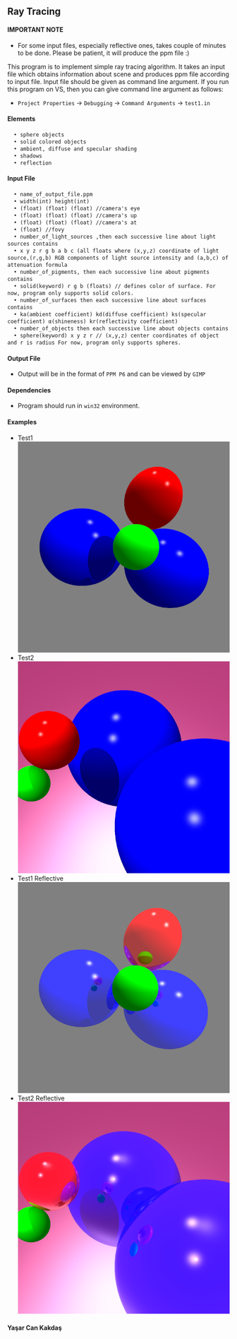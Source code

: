 ## Ray Tracing
 
#### IMPORTANT NOTE
- For some input files, especially reflective ones, takes couple of minutes to be done. Please be patient, it will produce the ppm file :)

This program is to implement simple ray tracing algorithm. It takes an input file which obtains information about scene and produces ppm file according to 
input file. Input file should be given as command line argument. If you run this program on VS, then you can give command line argument as follows:
   - `Project Properties` -> `Debugging` -> `Command Arguments` -> `test1.in`

#### Elements
      • sphere objects
      • solid colored objects
      • ambient, diffuse and specular shading
      • shadows
      • reflection

#### Input File
      • name_of_output_file.ppm
      • width(int) height(int)
      • (float) (float) (float) //camera's eye
      • (float) (float) (float) //camera's up
      • (float) (float) (float) //camera's at
      • (float) //fovy
      • number_of_light_sources ,then each successive line about light sources contains
      • x y z r g b a b c (all floats where (x,y,z) coordinate of light source,(r,g,b) RGB components of light source intensity and (a,b,c) of attenuation formula
      • number_of_pigments, then each successive line about pigments contains
      • solid(keyword) r g b (floats) // defines color of surface. For now, program only supports solid colors.
      • number_of_surfaces then each successive line about surfaces contains
      • ka(ambient coefficient) kd(diffuse coefficient) ks(specular coefficient) α(shineness) kr(reflectivity coefficient)
      • number_of_objects then each successive line about objects contains
      • sphere(keyword) x y z r // (x,y,z) center coordinates of object and r is radius For now, program only supports spheres.

#### Output File
- Output will be in the format of `PPM P6` and can be viewed by `GIMP`
#### Dependencies
- Program should run in `win32` environment.

#### Examples
- Test1<br/>
![Test1](Screenshots/test1.PNG) 
- Test2<br/>
![Test2](Screenshots/test2.PNG)
- Test1 Reflective<br/>
![Test1 Reflective](Screenshots/test1reflective.PNG)
- Test2 Reflective<br/>
![Test2 Reflective](Screenshots/test2reflective.PNG)


#### Yaşar Can Kakdaş
